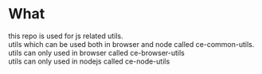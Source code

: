 # What 
this repo is used for js related utils. <br/>
utils which can be used both in browser and node called ce-common-utils. <br/>
utils can only used in browser called ce-browser-utils  <br/>
utils can only used in nodejs called ce-node-utils <br/>

